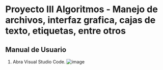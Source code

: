 # Proyecto III Algoritmos - Manejo de archivos, interfaz grafica, cajas de texto, etiquetas, entre otros
## Manual de Usuario

1. Abra Visual Studio Code.
   ![image](https://github.com/nelssant/Proyecto_No.III/assets/143784580/41570fe9-4251-4b15-b57e-5a3c50a3dad6)
